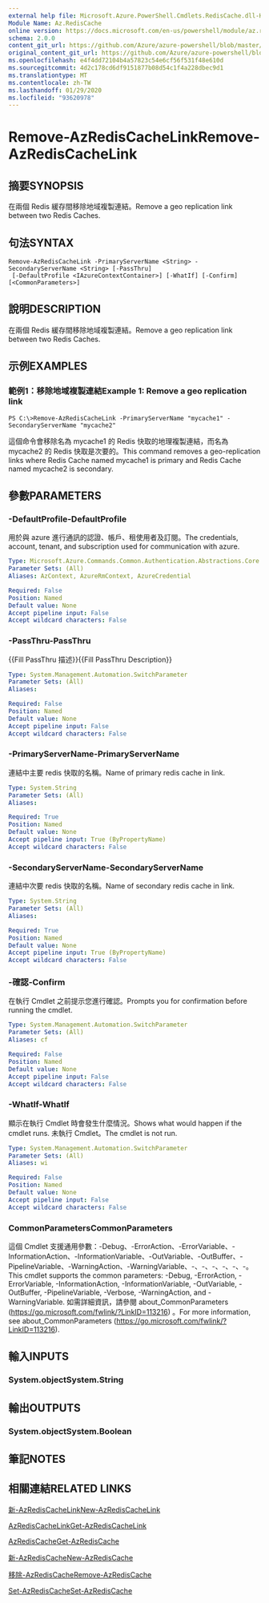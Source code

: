 ```yaml
---
external help file: Microsoft.Azure.PowerShell.Cmdlets.RedisCache.dll-Help.xml
Module Name: Az.RedisCache
online version: https://docs.microsoft.com/en-us/powershell/module/az.rediscache/remove-azrediscachelink
schema: 2.0.0
content_git_url: https://github.com/Azure/azure-powershell/blob/master/src/RedisCache/RedisCache/help/Remove-AzRedisCacheLink.md
original_content_git_url: https://github.com/Azure/azure-powershell/blob/master/src/RedisCache/RedisCache/help/Remove-AzRedisCacheLink.md
ms.openlocfilehash: e4f4dd72104b4a57823c54e6cf56f531f48e610d
ms.sourcegitcommit: 4d2c178cd6df9151877b08d54c1f4a228dbec9d1
ms.translationtype: MT
ms.contentlocale: zh-TW
ms.lasthandoff: 01/29/2020
ms.locfileid: "93620978"
---
```

# <span data-ttu-id="08782-101">Remove-AzRedisCacheLink</span><span class="sxs-lookup"><span data-stu-id="08782-101">Remove-AzRedisCacheLink</span></span>

## <span data-ttu-id="08782-102">摘要</span><span class="sxs-lookup"><span data-stu-id="08782-102">SYNOPSIS</span></span>
<span data-ttu-id="08782-103">在兩個 Redis 緩存間移除地域複製連結。</span><span class="sxs-lookup"><span data-stu-id="08782-103">Remove a geo replication link between two Redis Caches.</span></span>

## <span data-ttu-id="08782-104">句法</span><span class="sxs-lookup"><span data-stu-id="08782-104">SYNTAX</span></span>

```
Remove-AzRedisCacheLink -PrimaryServerName <String> -SecondaryServerName <String> [-PassThru]
 [-DefaultProfile <IAzureContextContainer>] [-WhatIf] [-Confirm] [<CommonParameters>]
```

## <span data-ttu-id="08782-105">說明</span><span class="sxs-lookup"><span data-stu-id="08782-105">DESCRIPTION</span></span>
<span data-ttu-id="08782-106">在兩個 Redis 緩存間移除地域複製連結。</span><span class="sxs-lookup"><span data-stu-id="08782-106">Remove a geo replication link between two Redis Caches.</span></span>

## <span data-ttu-id="08782-107">示例</span><span class="sxs-lookup"><span data-stu-id="08782-107">EXAMPLES</span></span>

### <span data-ttu-id="08782-108">範例1：移除地域複製連結</span><span class="sxs-lookup"><span data-stu-id="08782-108">Example 1: Remove a geo replication link</span></span>
```
PS C:\>Remove-AzRedisCacheLink -PrimaryServerName "mycache1" -SecondaryServerName "mycache2"
```

<span data-ttu-id="08782-109">這個命令會移除名為 mycache1 的 Redis 快取的地理複製連結，而名為 mycache2 的 Redis 快取是次要的。</span><span class="sxs-lookup"><span data-stu-id="08782-109">This command removes a geo-replication links where Redis Cache named mycache1 is primary and Redis Cache named mycache2 is secondary.</span></span>

## <span data-ttu-id="08782-110">參數</span><span class="sxs-lookup"><span data-stu-id="08782-110">PARAMETERS</span></span>

### <span data-ttu-id="08782-111">-DefaultProfile</span><span class="sxs-lookup"><span data-stu-id="08782-111">-DefaultProfile</span></span>
<span data-ttu-id="08782-112">用於與 azure 進行通訊的認證、帳戶、租使用者及訂閱。</span><span class="sxs-lookup"><span data-stu-id="08782-112">The credentials, account, tenant, and subscription used for communication with azure.</span></span>

```yaml
Type: Microsoft.Azure.Commands.Common.Authentication.Abstractions.Core.IAzureContextContainer
Parameter Sets: (All)
Aliases: AzContext, AzureRmContext, AzureCredential

Required: False
Position: Named
Default value: None
Accept pipeline input: False
Accept wildcard characters: False
```

### <span data-ttu-id="08782-113">-PassThru</span><span class="sxs-lookup"><span data-stu-id="08782-113">-PassThru</span></span>
<span data-ttu-id="08782-114">{{Fill PassThru 描述}}</span><span class="sxs-lookup"><span data-stu-id="08782-114">{{Fill PassThru Description}}</span></span>

```yaml
Type: System.Management.Automation.SwitchParameter
Parameter Sets: (All)
Aliases:

Required: False
Position: Named
Default value: None
Accept pipeline input: False
Accept wildcard characters: False
```

### <span data-ttu-id="08782-115">-PrimaryServerName</span><span class="sxs-lookup"><span data-stu-id="08782-115">-PrimaryServerName</span></span>
<span data-ttu-id="08782-116">連結中主要 redis 快取的名稱。</span><span class="sxs-lookup"><span data-stu-id="08782-116">Name of primary redis cache in link.</span></span>

```yaml
Type: System.String
Parameter Sets: (All)
Aliases:

Required: True
Position: Named
Default value: None
Accept pipeline input: True (ByPropertyName)
Accept wildcard characters: False
```

### <span data-ttu-id="08782-117">-SecondaryServerName</span><span class="sxs-lookup"><span data-stu-id="08782-117">-SecondaryServerName</span></span>
<span data-ttu-id="08782-118">連結中次要 redis 快取的名稱。</span><span class="sxs-lookup"><span data-stu-id="08782-118">Name of secondary redis cache in link.</span></span>

```yaml
Type: System.String
Parameter Sets: (All)
Aliases:

Required: True
Position: Named
Default value: None
Accept pipeline input: True (ByPropertyName)
Accept wildcard characters: False
```

### <span data-ttu-id="08782-119">-確認</span><span class="sxs-lookup"><span data-stu-id="08782-119">-Confirm</span></span>
<span data-ttu-id="08782-120">在執行 Cmdlet 之前提示您進行確認。</span><span class="sxs-lookup"><span data-stu-id="08782-120">Prompts you for confirmation before running the cmdlet.</span></span>

```yaml
Type: System.Management.Automation.SwitchParameter
Parameter Sets: (All)
Aliases: cf

Required: False
Position: Named
Default value: None
Accept pipeline input: False
Accept wildcard characters: False
```

### <span data-ttu-id="08782-121">-WhatIf</span><span class="sxs-lookup"><span data-stu-id="08782-121">-WhatIf</span></span>
<span data-ttu-id="08782-122">顯示在執行 Cmdlet 時會發生什麼情況。</span><span class="sxs-lookup"><span data-stu-id="08782-122">Shows what would happen if the cmdlet runs.</span></span>
<span data-ttu-id="08782-123">未執行 Cmdlet。</span><span class="sxs-lookup"><span data-stu-id="08782-123">The cmdlet is not run.</span></span>

```yaml
Type: System.Management.Automation.SwitchParameter
Parameter Sets: (All)
Aliases: wi

Required: False
Position: Named
Default value: None
Accept pipeline input: False
Accept wildcard characters: False
```

### <span data-ttu-id="08782-124">CommonParameters</span><span class="sxs-lookup"><span data-stu-id="08782-124">CommonParameters</span></span>
<span data-ttu-id="08782-125">這個 Cmdlet 支援通用參數：-Debug、-ErrorAction、-ErrorVariable、-InformationAction、-InformationVariable、-OutVariable、-OutBuffer、-PipelineVariable、-WarningAction、-WarningVariable、-、-、-、-、-、-。</span><span class="sxs-lookup"><span data-stu-id="08782-125">This cmdlet supports the common parameters: -Debug, -ErrorAction, -ErrorVariable, -InformationAction, -InformationVariable, -OutVariable, -OutBuffer, -PipelineVariable, -Verbose, -WarningAction, and -WarningVariable.</span></span> <span data-ttu-id="08782-126">如需詳細資訊，請參閱 about_CommonParameters (https://go.microsoft.com/fwlink/?LinkID=113216) 。</span><span class="sxs-lookup"><span data-stu-id="08782-126">For more information, see about_CommonParameters (https://go.microsoft.com/fwlink/?LinkID=113216).</span></span>

## <span data-ttu-id="08782-127">輸入</span><span class="sxs-lookup"><span data-stu-id="08782-127">INPUTS</span></span>

### <span data-ttu-id="08782-128">System.object</span><span class="sxs-lookup"><span data-stu-id="08782-128">System.String</span></span>

## <span data-ttu-id="08782-129">輸出</span><span class="sxs-lookup"><span data-stu-id="08782-129">OUTPUTS</span></span>

### <span data-ttu-id="08782-130">System.object</span><span class="sxs-lookup"><span data-stu-id="08782-130">System.Boolean</span></span>

## <span data-ttu-id="08782-131">筆記</span><span class="sxs-lookup"><span data-stu-id="08782-131">NOTES</span></span>

## <span data-ttu-id="08782-132">相關連結</span><span class="sxs-lookup"><span data-stu-id="08782-132">RELATED LINKS</span></span>

[<span data-ttu-id="08782-133">新-AzRedisCacheLink</span><span class="sxs-lookup"><span data-stu-id="08782-133">New-AzRedisCacheLink</span></span>](./New-AzRedisCacheLink.md)

[<span data-ttu-id="08782-134">AzRedisCacheLink</span><span class="sxs-lookup"><span data-stu-id="08782-134">Get-AzRedisCacheLink</span></span>](./Get-AzRedisCacheLink.md)

[<span data-ttu-id="08782-135">AzRedisCache</span><span class="sxs-lookup"><span data-stu-id="08782-135">Get-AzRedisCache</span></span>](./Get-AzRedisCache.md)

[<span data-ttu-id="08782-136">新-AzRedisCache</span><span class="sxs-lookup"><span data-stu-id="08782-136">New-AzRedisCache</span></span>](./New-AzRedisCache.md)

[<span data-ttu-id="08782-137">移除-AzRedisCache</span><span class="sxs-lookup"><span data-stu-id="08782-137">Remove-AzRedisCache</span></span>](./Remove-AzRedisCache.md)

[<span data-ttu-id="08782-138">Set-AzRedisCache</span><span class="sxs-lookup"><span data-stu-id="08782-138">Set-AzRedisCache</span></span>](./Set-AzRedisCache.md)